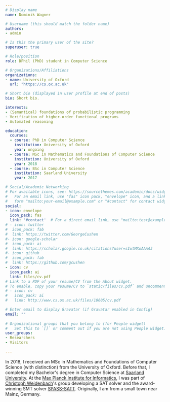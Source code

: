 ```yaml
---
# Display name
name: Dominik Wagner

# Username (this should match the folder name)
authors:
- admin

# Is this the primary user of the site?
superuser: true

# Role/position
role: DPhil (PhD) student in Computer Science

# Organizations/Affiliations
organizations:
- name: University of Oxford
  url: "https://cs.ox.ac.uk"

# Short bio (displayed in user profile at end of posts)
bio: Short bio.

interests:
- (Semantical) foundations of probabilistic programming
- Verification of higher-order functional programs
- Automated reasoning

education:
  courses:
  - course: PhD in Computer Science
    institution: University of Oxford
    year: ongoing
  - course: MSc in Mathematics and Foundations of Computer Science
    institution: University of Oxford
    year: 2018
  - course: BSc in Computer Science
    institution: Saarland University
    year: 2017

# Social/Academic Networking
# For available icons, see: https://sourcethemes.com/academic/docs/widgets/#icons
#   For an email link, use "fas" icon pack, "envelope" icon, and a link in the
#   form "mailto:your-email@example.com" or "#contact" for contact widget.
social:
- icon: envelope
  icon_pack: fas
  link: '#contact'  # For a direct email link, use "mailto:test@example.org".
# - icon: twitter
#  icon_pack: fab
#  link: https://twitter.com/GeorgeCushen
#- icon: google-scholar
#  icon_pack: ai
#  link: https://scholar.google.co.uk/citations?user=sIwtMXoAAAAJ
#- icon: github
#  icon_pack: fab
#  link: https://github.com/gcushen
- icon: cv
  icon_pack: ai
  link: files/cv.pdf
# Link to a PDF of your resume/CV from the About widget.
# To enable, copy your resume/CV to `static/files/cv.pdf` and uncomment the lines below. 
# - icon: cv
#   icon_pack: ai
#   link: http://www.cs.ox.ac.uk/files/10605/cv.pdf

# Enter email to display Gravatar (if Gravatar enabled in Config)
email: ""
  
# Organizational groups that you belong to (for People widget)
#   Set this to `[]` or comment out if you are not using People widget.  
user_groups:
- Researchers
- Visitors
  
---
```


In 2018, I received an MSc in Mathematics and Foundations of Computer Science (with distinction) from the University of Oxford. Before that, I completed my Bachelor's degree in Computer Science at [Saarland University](https://saarland-informatics-campus.de/en/). At the [Max Planck Institute for Informatics](https://saarland-informatics-campus.de/en/), I was part of [Christoph Weidenbach](https://saarland-informatics-campus.de/en/)'s group developing a SAT solver and the award-winning SMT solver [SPASS-SATT](https://www.mpi-inf.mpg.de/departments/automation-of-logic/software/spass-workbench/spass-satt/). Originally, I am from a small town near Mainz, Germany. 

